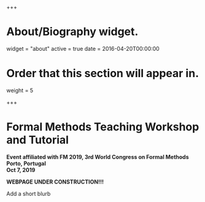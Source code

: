 +++
# About/Biography widget.
widget = "about"
active = true
date = 2016-04-20T00:00:00

# Order that this section will appear in.
weight = 5


 
+++

# Formal Methods Teaching Workshop and Tutorial
**Event affiliated with FM 2019, 3rd World Congress on Formal Methods** </br>
**Porto, Portugal**</br>
**Oct 7, 2019**

**WEBPAGE UNDER CONSTRUCTION!!!**
 
Add a short blurb

